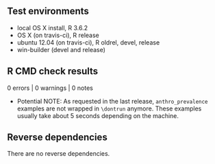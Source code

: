## Test environments
* local OS X install, R 3.6.2
* OS X (on travis-ci), R release
* ubuntu 12.04 (on travis-ci), R oldrel, devel, release
* win-builder (devel and release)

## R CMD check results

0 errors | 0 warnings | 0 notes

* Potential NOTE: As requested in the last release, `anthro_prevalence` examples are not wrapped in `\dontrun` anymore. These examples usually take about 5 seconds depending on the machine.

## Reverse dependencies

There are no reverse dependencies.
